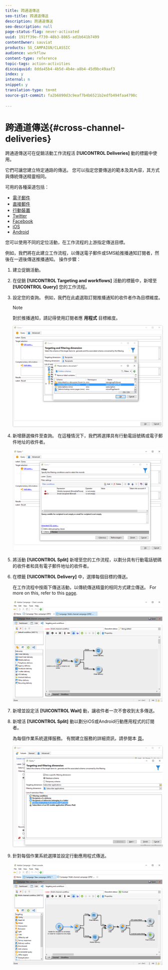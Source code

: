 ```yaml
---
title: 跨通道傳送
seo-title: 跨通道傳送
description: 跨通道傳送
seo-description: null
page-status-flag: never-activated
uuid: 191ff39e-f739-48b3-8865-ad1b641b7499
contentOwner: sauviat
products: SG_CAMPAIGN/CLASSIC
audience: workflow
content-type: reference
topic-tags: action-activities
discoiquuid: 8dda45b4-4b5d-4b4e-a8b4-45d9bc49aaf3
index: y
internal: n
snippet: y
translation-type: tm+mt
source-git-commit: fa2b6890d3c9eaf7b4b6521b2edfb494faa4798c

---
```



# 跨通道傳送{#cross-channel-deliveries}

跨通道傳送可在促銷活動工作流程活 **[!UICONTROL Deliveries]** 動的標籤中使用。

它們可讓您建立特定通路的傳送。 您可以指定您要傳送的範本及其內容，其方式與傳統傳送精靈相同。

可用的各種渠道包括：

* [電子郵件](../../delivery/using/about-email-channel.md)
* [直接郵件](../../delivery/using/about-direct-mail-channel.md)
* [行動裝置](../../delivery/using/sms-channel.md)
* [Twitter](../../social/using/publishing-on-twitter.md)
* [Facebook](../../social/using/publishing-on-facebook.md)
* [iOS](../../delivery/using/creating-notifications.md#sending-notifications-on-ios)
* [Android](../../delivery/using/creating-notifications.md#sending-notifications-on-android)

您可以使用不同的定位活動，在工作流程的上游指定傳送目標。

例如，我們將在此建立工作流程，以傳送電子郵件或SMS給推播通知訂閱者，然後在一週後傳送推播通知。 操作步驟：

1. 建立促銷活動。
1. 在促銷 **[!UICONTROL Targeting and workflows]** 活動的標籤中，新增至 **[!UICONTROL Query]** 您的工作流程。
1. 設定您的查詢。 例如，我們在此處選取訂閱推播通知的收件者作為目標維度。

   >[!NOTE]
   >
   >對於推播通知，請記得使用訂閱者應 **用程式** 目標維度。

   ![](assets/cross_channel_delivery_1.png)

1. 新增篩選條件至查詢。 在這種情況下，我們將選擇具有行動電話號碼或電子郵件地址的收件者。

   ![](assets/cross_channel_delivery_2.png)

1. 將活動 **[!UICONTROL Split]** 新增至您的工作流程，以劃分具有行動電話號碼的收件者和具有電子郵件地址的收件者。
1. 在標籤 **[!UICONTROL Delivery]** 中，選擇每個目標的傳送。

   在工作流程中按兩下傳送活動，以傳統傳送精靈的相同方式建立傳送。 For more on this, refer to this [page](../../delivery/using/about-email-channel.md).

   ![](assets/cross_channel_delivery_3.png)

1. 新增並設定活 **[!UICONTROL Wait]** 動，讓收件者一次不會收到太多傳送。
1. 新增活 **[!UICONTROL Split]** 動以劃分iOS或Android行動應用程式的訂閱者。

   為每個作業系統選擇服務。 有關建立服務的詳細資訊，請參閱本 [頁](../../delivery/using/configuring-the-mobile-application.md)。

   ![](assets/cross_channel_delivery_4.png)

1. 針對每個作業系統選擇並設定行動應用程式傳送。

   ![](assets/cross_channel_delivery_5.png)
